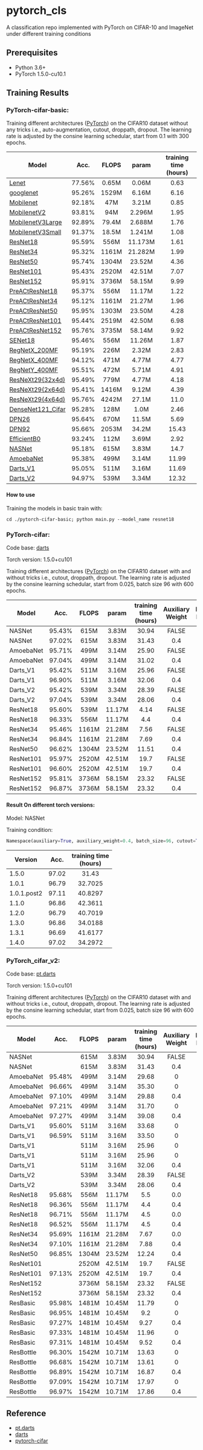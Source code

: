 # pytorch_cls
A classification repo implemented with PyTorch on CIFAR-10 and ImageNet under different training conditions 

## Prerequisites
- Python 3.6+
- PyTorch 1.5.0-cu10.1

## Training Results

### PyTorch-cifar-basic:

Training different architectures ([PyTorch](http://pytorch.org/)) on the CIFAR10 dataset without any tricks i.e., auto-augmentation, cutout, droppath, dropout. The learning rate is adjusted by the consine learning schedular, start from 0.1 with 300 epochs.


| Model             | Acc.        | FLOPS        | param        | training time <br> (hours)|
| ----------------- | :---------: | :---------:  | :---------:  | :---------:               |
| [Lenet](http://vision.stanford.edu/cs598_spring07/papers/Lecun98.pdf)|   77.56%    |0.65M | 0.06M | 0.63 |
| [googlenet](https://arxiv.org/pdf/1409.4842.pdf)      |   95.26%    |1529M | 6.16M | 6.16 |
| [Mobilenet](https://arxiv.org/pdf/1704.04861.pdf)     |   92.18%    |47M   | 3.21M | 0.85 |
| [MobilenetV2](https://arxiv.org/pdf/1801.04381.pdf)   |   93.81%    | 94M  | 2.296M| 1.95 |
|[MobilenetV3Large](https://arxiv.org/pdf/1905.02244.pdf)|   92.89%   | 79.4M| 2.688M| 1.76 |
|[MobilenetV3Small](https://arxiv.org/pdf/1905.02244.pdf)|   91.37%   | 18.5M| 1.241M| 1.08 |
| [ResNet18](https://arxiv.org/abs/1512.03385)          | 95.59%      | 556M |11.173M| 1.61 |
| [ResNet34](https://arxiv.org/abs/1512.03385)          | 95.32%      | 1161M|21.282M| 1.99 |
| [ResNet50](https://arxiv.org/abs/1512.03385)          | 95.74%      | 1304M|23.52M | 4.36 |
| [ResNet101](https://arxiv.org/abs/1512.03385)         | 95.43%      | 2520M|42.51M | 7.07 |
| [ResNet152](https://arxiv.org/abs/1512.03385)         | 95.91%      | 3736M|58.15M | 9.99 |
| [PreACtResNet18](https://arxiv.org/pdf/1603.05027.pdf)| 95.37%      | 556M |11.17M | 1.22 |
| [PreACtResNet34](https://arxiv.org/pdf/1603.05027.pdf)| 95.12%      | 1161M|21.27M | 1.96 |
| [PreACtResNet50](https://arxiv.org/pdf/1603.05027.pdf)| 95.95%      | 1303M|23.50M | 4.28 |
|[PreACtResNet101](https://arxiv.org/pdf/1603.05027.pdf)| 95.44%      | 2519M|42.50M | 6.98 |
|[PreACtResNet152](https://arxiv.org/pdf/1603.05027.pdf)| 95.76%      | 3735M|58.14M | 9.92 |
| [SENet18](https://arxiv.org/abs/1709.01507)           | 95.46%      | 556M |11.26M | 1.87 |
| [RegNetX_200MF](https://arxiv.org/abs/2003.13678)     | 95.19%      | 226M |2.32M  | 2.83 |
| [RegNetX_400MF](https://arxiv.org/abs/2003.13678)     | 94.12%      | 471M |4.77M  | 4.77 |
| [RegNetY_400MF](https://arxiv.org/abs/2003.13678)     | 95.51%      | 472M |5.71M  | 4.91 |
| [ResNeXt29(32x4d)](https://arxiv.org/abs/1611.05431)  | 95.49%      | 779M | 4.77M | 4.18 |
| [ResNeXt29(2x64d)](https://arxiv.org/abs/1611.05431)  | 95.41%      | 1416M| 9.12M | 4.39 |
| [ResNeXt29(4x64d)](https://arxiv.org/abs/1611.05431)  | 95.76%      | 4242M| 27.1M | 11.0 |
| [DenseNet121_Cifar](https://arxiv.org/abs/1608.06993) | 95.28%      | 128M | 1.0M  | 2.46 |
| [DPN26](https://arxiv.org/abs/1707.01629)             | 95.64%      | 670M | 11.5M | 5.69 |
| [DPN92](https://arxiv.org/abs/1707.01629)             | 95.66%      |2053M | 34.2M |15.43 |
| [EfficientB0](https://arxiv.org/pdf/1905.11946.pdf)   | 93.24%      | 112M | 3.69M | 2.92 |
| [NASNet](https://arxiv.org/pdf/1905.11946.pdf)        | 95.18%      | 615M | 3.83M | 14.7 |
| [AmoebaNet](https://arxiv.org/abs/1802.01548)         | 95.38%      | 499M | 3.14M | 11.99|
| [Darts_V1](https://arxiv.org/abs/1806.09055)          | 95.05%      | 511M | 3.16M | 11.69|
| [Darts_V2](https://arxiv.org/abs/1806.09055)          | 94.97%      | 539M | 3.34M | 12.32|

#### How to use
Training the models in basic train with:

`cd ./pytorch-cifar-basic; python main.py --model_name resnet18`



### PyTorch-cifar:

Code base: [darts](https://github.com/quark0/darts)

Torch version: 1.5.0+cu101

Training different architectures ([PyTorch](http://pytorch.org/)) on the CIFAR10 dataset with and without tricks i.e., cutout, droppath, dropout. The learning rate is adjusted by the consine learning schedular, start from 0.025, batch size 96 with 600 epochs.

| Model   | Acc. | FLOPS | param|training time <br> (hours)|Auxiliary Weight|Drop Path|Cutout|
| -       | :-:  | :--:  | :--: | :-----------------------:|:-------------: |:-------:|:----:|
|NASNet   |95.43%| 615M  | 3.83M| 30.94                    |FALSE           | 0.2     |FALSE |
|NASNet   |97.02%| 615M  | 3.83M| 31.43                    |0.4             | 0.2     |16    |
|AmoebaNet|95.71%| 499M  | 3.14M| 25.90                    |FALSE           | 0.2     |FALSE |
|AmoebaNet|97.04%| 499M  | 3.14M| 31.02                    |0.4             | 0.2     |16    |
|Darts_V1 |95.42%| 511M  | 3.16M| 25.96                    |FALSE           | 0.2     |FALSE |
|Darts_V1 |96.90%| 511M  | 3.16M| 32.06                    |0.4             | 0.2     |16    |
|Darts_V2 |95.42%| 539M  | 3.34M| 28.39                    |FALSE           | 0.2     |FALSE |
|Darts_V2 |97.04%| 539M  | 3.34M| 28.06                    |0.4             | 0.2     |16    |
|ResNet18 |95.60%| 539M  |11.17M| 4.14                     |FALSE           | 0.2     |FALSE |
|ResNet18 |96.33%| 556M  |11.17M| 4.4                      |0.4             | 0.2     |16    |
|ResNet34 |95.46%| 1161M |21.28M| 7.56                     |FALSE           | 0.2     |FALSE |
|ResNet34 |96.84%| 1161M |21.28M| 7.69                     |0.4             | 0.2     |16    |
|ResNet50 |96.62%| 1304M |23.52M| 11.51                    |0.4             | 0.2     |16    |
|ResNet101|95.97%| 2520M |42.51M| 19.7                     |FALSE           | 0.2     |FALSE |
|ResNet101|96.60%| 2520M |42.51M| 19.7                     |0.4             | 0.2     |16    |
|ResNet152|95.81%| 3736M |58.15M| 23.32                    |FALSE           | 0.2     |FALSE |
|ResNet152|96.87%| 3736M |58.15M| 23.32                    |0.4             | 0.2     |16    |

#### Result On different torch versions:

Model: NASNet

Training condition: 
``` python
Namespace(auxiliary=True, auxiliary_weight=0.4, batch_size=96, cutout=True, cutout_length=16, data='/gdata/cifar10', drop_path_prob=0.2, epochs=600, gpu=0, grad_clip=5, init_channels=36, layers=20, learning_rate=0.025, model_name='nasnet', momentum=0.9, report_freq=50, seed=0, weight_decay=0.0003)
```

| Version   | Acc. | training time <br> (hours)|
| -         | :-:  | :----------------------:  |
| 1.5.0     | 97.02| 31.43                     |
| 1.0.1     | 96.79| 32.7025                   |
|1.0.1.post2| 97.11| 40.8297                   |
| 1.1.0     | 96.86| 42.3611                   |
| 1.2.0     | 96.79| 40.7019                   |
| 1.3.0     | 96.86| 34.0188                   |
| 1.3.1     | 96.69| 41.6177                   |
| 1.4.0     | 97.02| 34.2972                   |


### PyTorch_cifar_v2:

Code base: [pt.darts](https://github.com/khanrc/pt.darts)

Torch version: 1.5.0+cu101

Training different architectures ([PyTorch](http://pytorch.org/)) on the CIFAR10 dataset with and without tricks i.e., cutout, droppath, dropout. The learning rate is adjusted by the consine learning schedular, start from 0.025, batch size 96 with 600 epochs.

| Model   | Acc. | FLOPS | param|training time <br> (hours)|Auxiliary Weight|Drop Path|Cutout|
| -       | :-:  | :--:  | :--: | :-----------------------:|:-------------: |:-------:|:----:|
|NASNet   |      | 615M  | 3.83M| 30.94                    |FALSE           | 0.2     |FALSE |
|NASNet   |      | 615M  | 3.83M| 31.43                    |0.4             | 0.2     |16    |
|AmoebaNet|95.48%| 499M  | 3.14M| 29.68                    |0               | 0       |0     |
|AmoebaNet|96.66%| 499M  | 3.14M| 35.30                    |0               | 0       |16    |
|AmoebaNet|97.10%| 499M  | 3.14M| 29.88                    |0.4             | 0       |16    |
|AmoebaNet|97.21%| 499M  | 3.14M| 31.70                    |0               | 0.2     |16    |
|AmoebaNet|97.27%| 499M  | 3.14M| 39.08                    |0.4             | 0.2     |16    |
|Darts_V1 |95.60%| 511M  | 3.16M| 33.68                    |0               | 0       |0     |
|Darts_V1 |96.59%| 511M  | 3.16M| 33.50                    |0               | 0       |16    |
|Darts_V1 |      | 511M  | 3.16M| 25.96                    |0               | 0       |0     |
|Darts_V1 |      | 511M  | 3.16M| 25.96                    |0               | 0       |0     |
|Darts_V1 |      | 511M  | 3.16M| 32.06                    |0.4             | 0.2     |16    |
|Darts_V2 |      | 539M  | 3.34M| 28.39                    |FALSE           | 0.2     |FALSE |
|Darts_V2 |      | 539M  | 3.34M| 28.06                    |0.4             | 0.2     |16    |
|ResNet18 |95.68%| 556M  |11.17M| 5.5                      |0.0             | 0.0     |0     |
|ResNet18 |96.36%| 556M  |11.17M| 4.4                      |0.4             | 0.0     |16    |
|ResNet18 |96.71%| 556M  |11.17M| 4.5                      |0.0             | 0.2     |16    |
|ResNet18 |96.52%| 556M  |11.17M| 4.5                      |0.4             | 0.2     |16    |
|ResNet34 |95.69%| 1161M |21.28M| 7.67                     |0.0             | 0.0     |0     |
|ResNet34 |97.10%| 1161M |21.28M| 7.88                     |0.4             | 0.2     |16    |
|ResNet50 |96.85%| 1304M |23.52M| 12.24                    |0.4             | 0.2     |16    |
|ResNet101|      | 2520M |42.51M| 19.7                     |FALSE           | 0.2     |FALSE |
|ResNet101|97.13%| 2520M |42.51M| 19.7                     |0.4             | 0.2     |16    |
|ResNet152|      | 3736M |58.15M| 23.32                    |FALSE           | 0.2     |FALSE |
|ResNet152|      | 3736M |58.15M| 23.32                    |0.4             | 0.2     |16    |
|ResBasic |95.98%| 1481M |10.45M| 11.79                    |0               | 0       |0     |
|ResBasic |96.95%| 1481M |10.45M| 9.2                      |0               | 0       |16    |
|ResBasic |97.27%| 1481M |10.45M| 9.27                     |0.4             | 0       |16    |
|ResBasic |97.33%| 1481M |10.45M| 11.96                    |0               | 0.2     |16    |
|ResBasic |97.31%| 1481M |10.45M| 9.52                     |0.4             | 0.2     |16    |
|ResBottle|96.30%| 1542M |10.71M| 13.63                    |0               | 0       |0     |
|ResBottle|96.68%| 1542M |10.71M| 13.61                    |0               | 0       |16    |
|ResBottle|96.89%| 1542M |10.71M| 16.87                    |0.4             | 0       |16    |
|ResBottle|97.09%| 1542M |10.71M| 17.97                    |0               | 0.2     |16    |
|ResBottle|96.97%| 1542M |10.71M| 17.86                    |0.4             | 0.2     |16    |


## Reference

* [pt.darts](https://github.com/khanrc/pt.darts)
* [darts](https://github.com/quark0/darts)
* [pytorch-cifar](https://github.com/kuangliu/pytorch-cifar)